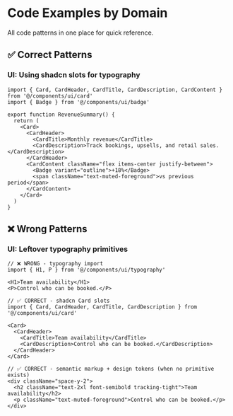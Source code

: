 # Code Examples by Domain

All code patterns in one place for quick reference.

## ✅ Correct Patterns

### UI: Using shadcn slots for typography
```tsx
import { Card, CardHeader, CardTitle, CardDescription, CardContent } from '@/components/ui/card'
import { Badge } from '@/components/ui/badge'

export function RevenueSummary() {
  return (
    <Card>
      <CardHeader>
        <CardTitle>Monthly revenue</CardTitle>
        <CardDescription>Track bookings, upsells, and retail sales.</CardDescription>
      </CardHeader>
      <CardContent className="flex items-center justify-between">
        <Badge variant="outline">+18%</Badge>
        <span className="text-muted-foreground">vs previous period</span>
      </CardContent>
    </Card>
  )
}
```

## ❌ Wrong Patterns

### UI: Leftover typography primitives
```tsx
// ❌ WRONG - typography import
import { H1, P } from '@/components/ui/typography'

<H1>Team availability</H1>
<P>Control who can be booked.</P>

// ✅ CORRECT - shadcn Card slots
import { Card, CardHeader, CardTitle, CardDescription } from '@/components/ui/card'

<Card>
  <CardHeader>
    <CardTitle>Team availability</CardTitle>
    <CardDescription>Control who can be booked.</CardDescription>
  </CardHeader>
</Card>

// ✅ CORRECT - semantic markup + design tokens (when no primitive exists)
<div className="space-y-2">
  <h2 className="text-2xl font-semibold tracking-tight">Team availability</h2>
  <p className="text-muted-foreground">Control who can be booked.</p>
</div>
```
